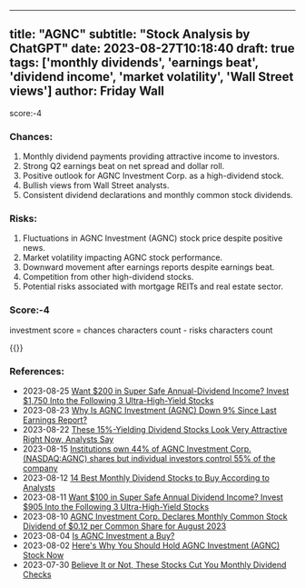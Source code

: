 
---
title: "AGNC"
subtitle: "Stock Analysis by ChatGPT"
date: 2023-08-27T10:18:40
draft: true
tags: ['monthly dividends', 'earnings beat', 'dividend income', 'market volatility', 'Wall Street views']
author: Friday Wall
---

score:-4
### Chances:
1. Monthly dividend payments providing attractive income to investors.
2. Strong Q2 earnings beat on net spread and dollar roll.
3. Positive outlook for AGNC Investment Corp. as a high-dividend stock.
4. Bullish views from Wall Street analysts.
5. Consistent dividend declarations and monthly common stock dividends.
### Risks:
1. Fluctuations in AGNC Investment (AGNC) stock price despite positive news.
2. Market volatility impacting AGNC stock performance.
3. Downward movement after earnings reports despite earnings beat.
4. Competition from other high-dividend stocks.
5. Potential risks associated with mortgage REITs and real estate sector.
### Score:-4
investment score = chances characters count - risks characters count

{{<tradingview symbol="NASDAQ:AGNC">}}
### References:
- 2023-08-25 [Want $200 in Super Safe Annual-Dividend Income? Invest $1,750 Into the Following 3 Ultra-High-Yield Stocks](https://finance.yahoo.com/m/70eba096-6720-32ff-ba7f-423d8404756c/want-%24200-in-super-safe.html?.tsrc=rss)
- 2023-08-23 [Why Is AGNC Investment (AGNC) Down 9% Since Last Earnings Report?](https://finance.yahoo.com/news/why-agnc-investment-agnc-down-153018808.html?.tsrc=rss)
- 2023-08-22 [These 15%-Yielding Dividend Stocks Look Very Attractive Right Now, Analysts Say](https://finance.yahoo.com/news/15-yielding-dividend-stocks-look-185105994.html?.tsrc=rss)
- 2023-08-15 [Institutions own 44% of AGNC Investment Corp. (NASDAQ:AGNC) shares but individual investors control 55% of the company](https://finance.yahoo.com/news/institutions-own-44-agnc-investment-143648291.html?.tsrc=rss)
- 2023-08-12 [14 Best Monthly Dividend Stocks to Buy According to Analysts](https://finance.yahoo.com/news/14-best-monthly-dividend-stocks-224255395.html?.tsrc=rss)
- 2023-08-11 [Want $100 in Super Safe Annual Dividend Income? Invest $905 Into the Following 3 Ultra-High-Yield Stocks](https://finance.yahoo.com/m/4cf8559b-7a15-35bf-9b8b-436b96a5813e/want-%24100-in-super-safe.html?.tsrc=rss)
- 2023-08-10 [AGNC Investment Corp. Declares Monthly Common Stock Dividend of $0.12 per Common Share for August 2023](https://finance.yahoo.com/news/agnc-investment-corp-declares-monthly-200100671.html?.tsrc=rss)
- 2023-08-04 [Is AGNC Investment a Buy?](https://finance.yahoo.com/m/c404fbb8-b8a4-3347-9ddf-07f3b1c25724/is-agnc-investment-a-buy%3F.html?.tsrc=rss)
- 2023-08-02 [Here's Why You Should Hold AGNC Investment (AGNC) Stock Now](https://finance.yahoo.com/news/heres-why-hold-agnc-investment-161600415.html?.tsrc=rss)
- 2023-07-30 [Believe It or Not, These Stocks Cut You Monthly Dividend Checks](https://finance.yahoo.com/m/6e7079f5-45ad-3d70-aea6-2ef16898cfc7/believe-it-or-not%2C-these.html?.tsrc=rss)


                